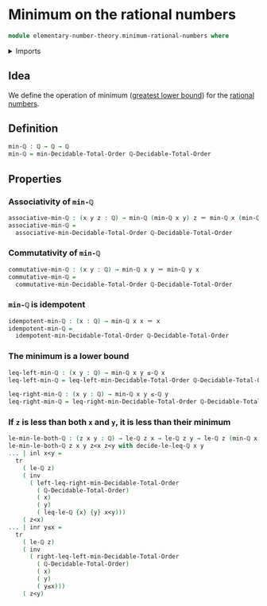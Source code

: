 # Minimum on the rational numbers

```agda
module elementary-number-theory.minimum-rational-numbers where
```

<details><summary>Imports</summary>

```agda
open import elementary-number-theory.decidable-total-order-rational-numbers
open import elementary-number-theory.inequality-rational-numbers
open import elementary-number-theory.rational-numbers
open import elementary-number-theory.strict-inequality-rational-numbers

open import foundation.coproduct-types
open import foundation.identity-types
open import foundation.transport-along-identifications

open import order-theory.decidable-total-orders
```

</details>

## Idea

We define the operation of minimum
([greatest lower bound](order-theory.greatest-lower-bounds-posets.md)) for the
[rational numbers](elementary-number-theory.rational-numbers.md).

## Definition

```agda
min-ℚ : ℚ → ℚ → ℚ
min-ℚ = min-Decidable-Total-Order ℚ-Decidable-Total-Order
```

## Properties

### Associativity of `min-ℚ`

```agda
associative-min-ℚ : (x y z : ℚ) → min-ℚ (min-ℚ x y) z ＝ min-ℚ x (min-ℚ y z)
associative-min-ℚ =
  associative-min-Decidable-Total-Order ℚ-Decidable-Total-Order
```

### Commutativity of `min-ℚ`

```agda
commutative-min-ℚ : (x y : ℚ) → min-ℚ x y ＝ min-ℚ y x
commutative-min-ℚ =
  commutative-min-Decidable-Total-Order ℚ-Decidable-Total-Order
```

### `min-ℚ` is idempotent

```agda
idempotent-min-ℚ : (x : ℚ) → min-ℚ x x ＝ x
idempotent-min-ℚ =
  idempotent-min-Decidable-Total-Order ℚ-Decidable-Total-Order
```

### The minimum is a lower bound

```agda
leq-left-min-ℚ : (x y : ℚ) → min-ℚ x y ≤-ℚ x
leq-left-min-ℚ = leq-left-min-Decidable-Total-Order ℚ-Decidable-Total-Order

leq-right-min-ℚ : (x y : ℚ) → min-ℚ x y ≤-ℚ y
leq-right-min-ℚ = leq-right-min-Decidable-Total-Order ℚ-Decidable-Total-Order
```

### If `z` is less than both `x` and `y`, it is less than their minimum

```agda
le-min-le-both-ℚ : (z x y : ℚ) → le-ℚ z x → le-ℚ z y → le-ℚ z (min-ℚ x y)
le-min-le-both-ℚ z x y z<x z<y with decide-le-leq-ℚ x y
... | inl x<y =
  tr
    ( le-ℚ z)
    ( inv
      ( left-leq-right-min-Decidable-Total-Order
        ( ℚ-Decidable-Total-Order)
        ( x)
        ( y)
        ( leq-le-ℚ {x} {y} x<y)))
    ( z<x)
... | inr y≤x =
  tr
    ( le-ℚ z)
    ( inv
      ( right-leq-left-min-Decidable-Total-Order
        ( ℚ-Decidable-Total-Order)
        ( x)
        ( y)
        ( y≤x)))
    ( z<y)
```
